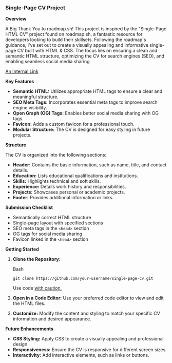 
### **Single-Page CV Project**

**Overview**

A Big Thank You to roadmap.sh! This project is inspired by the "Single-Page HTML CV" project found on roadmap.sh, a fantastic resource for developers looking to build their skillsets.  Following the roadmap's guidance, I've set out to create a visually appealing and informative single-page CV built with HTML & CSS. The focus lies on ensuring a clean and semantic HTML structure, optimizing the CV for search engines (SEO), and enabling seamless social media sharing.

[An Internal Link](https://soumyajeetsengupta-sys.github.io/single-page-cv/)

**Key Features**

-   **Semantic HTML:** Utilizes appropriate HTML tags to ensure a clear and meaningful structure.
-   **SEO Meta Tags:** Incorporates essential meta tags to improve search engine visibility.
-   **Open Graph (OG) Tags:** Enables better social media sharing with OG tags.
-   **Favicon:** Adds a custom favicon for a professional touch.
-   **Modular Structure:** The CV is designed for easy styling in future projects.

**Structure**

The CV is organized into the following sections:

-   **Header:** Contains the basic information, such as name, title, and contact details.
-   **Education:** Lists educational qualifications and institutions.
-   **Skills:** Highlights technical and soft skills.
-   **Experience:** Details work history and responsibilities.
-   **Projects:** Showcases personal or academic projects.
-   **Footer:** Provides additional information or links.

**Submission Checklist**

-   Semantically correct HTML structure
-   Single-page layout with specified sections
-   SEO meta tags in the `<head>` section
-   OG tags for social media sharing
-   Favicon linked in the `<head>` section

**Getting Started**

1.  **Clone the Repository:**
    
    Bash
    
    ```
    git clone https://github.com/your-username/single-page-cv.git
    
    ```
    
    Use code [with caution.](/faq#coding)
    
2.  **Open in a Code Editor:** Use your preferred code editor to view and edit the HTML files.
3.  **Customize:** Modify the content and styling to match your specific CV information and desired appearance.

**Future Enhancements**

-   **CSS Styling:** Apply CSS to create a visually appealing and professional design.
-   **Responsiveness:** Ensure the CV is responsive for different screen sizes.
-   **Interactivity:** Add interactive elements, such as links or buttons.
